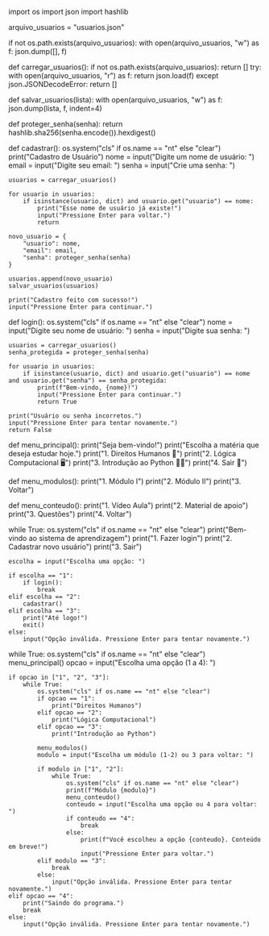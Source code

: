import os
import json
import hashlib

arquivo_usuarios = "usuarios.json"

if not os.path.exists(arquivo_usuarios):
    with open(arquivo_usuarios, "w") as f:
        json.dump([], f)

def carregar_usuarios():
    if not os.path.exists(arquivo_usuarios):
        return []
    try:
        with open(arquivo_usuarios, "r") as f:
            return json.load(f)
    except json.JSONDecodeError:
        return []

def salvar_usuarios(lista):
    with open(arquivo_usuarios, "w") as f:
        json.dump(lista, f, indent=4)

def proteger_senha(senha):
    return hashlib.sha256(senha.encode()).hexdigest()

def cadastrar():
    os.system("cls" if os.name == "nt" else "clear")
    print("Cadastro de Usuário")
    nome = input("Digite um nome de usuário: ")
    email = input("Digite seu email: ")
    senha = input("Crie uma senha: ")

    usuarios = carregar_usuarios()

    for usuario in usuarios:
        if isinstance(usuario, dict) and usuario.get("usuario") == nome:
            print("Esse nome de usuário já existe!")
            input("Pressione Enter para voltar.")
            return

    novo_usuario = {
        "usuario": nome,
        "email": email,
        "senha": proteger_senha(senha)
    }

    usuarios.append(novo_usuario)
    salvar_usuarios(usuarios)

    print("Cadastro feito com sucesso!")
    input("Pressione Enter para continuar.")

def login():
    os.system("cls" if os.name == "nt" else "clear")
    nome = input("Digite seu nome de usuário: ")
    senha = input("Digite sua senha: ")

    usuarios = carregar_usuarios()
    senha_protegida = proteger_senha(senha)

    for usuario in usuarios:
        if isinstance(usuario, dict) and usuario.get("usuario") == nome and usuario.get("senha") == senha_protegida:
            print(f"Bem-vindo, {nome}!")
            input("Pressione Enter para continuar.")
            return True

    print("Usuário ou senha incorretos.")
    input("Pressione Enter para tentar novamente.")
    return False

def menu_principal():
    print("Seja bem-vindo!")
    print("Escolha a matéria que deseja estudar hoje.")
    print("1. Direitos Humanos 📖")
    print("2. Lógica Computacional 🖥️")
    print("3. Introdução ao Python 👨‍💻")
    print("4. Sair 🚪")

def menu_modulos():
    print("1. Módulo I")
    print("2. Módulo II")
    print("3. Voltar")

def menu_conteudo():
    print("1. Vídeo Aula")
    print("2. Material de apoio")
    print("3. Questões")
    print("4. Voltar")

while True:
    os.system("cls" if os.name == "nt" else "clear")
    print("Bem-vindo ao sistema de aprendizagem")
    print("1. Fazer login")
    print("2. Cadastrar novo usuário")
    print("3. Sair")

    escolha = input("Escolha uma opção: ")

    if escolha == "1":
        if login():
            break
    elif escolha == "2":
        cadastrar()
    elif escolha == "3":
        print("Até logo!")
        exit()
    else:
        input("Opção inválida. Pressione Enter para tentar novamente.")

while True:
    os.system("cls" if os.name == "nt" else "clear")
    menu_principal()
    opcao = input("Escolha uma opção (1 a 4): ")

    if opcao in ["1", "2", "3"]:
        while True:
            os.system("cls" if os.name == "nt" else "clear")
            if opcao == "1":
                print("Direitos Humanos")
            elif opcao == "2":
                print("Lógica Computacional")
            elif opcao == "3":
                print("Introdução ao Python")

            menu_modulos()
            modulo = input("Escolha um módulo (1-2) ou 3 para voltar: ")

            if modulo in ["1", "2"]:
                while True:
                    os.system("cls" if os.name == "nt" else "clear")
                    print(f"Módulo {modulo}")
                    menu_conteudo()
                    conteudo = input("Escolha uma opção ou 4 para voltar: ")
                    if conteudo == "4":
                        break
                    else:
                        print(f"Você escolheu a opção {conteudo}. Conteúdo em breve!")
                        input("Pressione Enter para voltar.")
            elif modulo == "3":
                break
            else:
                input("Opção inválida. Pressione Enter para tentar novamente.")
    elif opcao == "4":
        print("Saindo do programa.")
        break
    else:
        input("Opção inválida. Pressione Enter para tentar novamente.")
